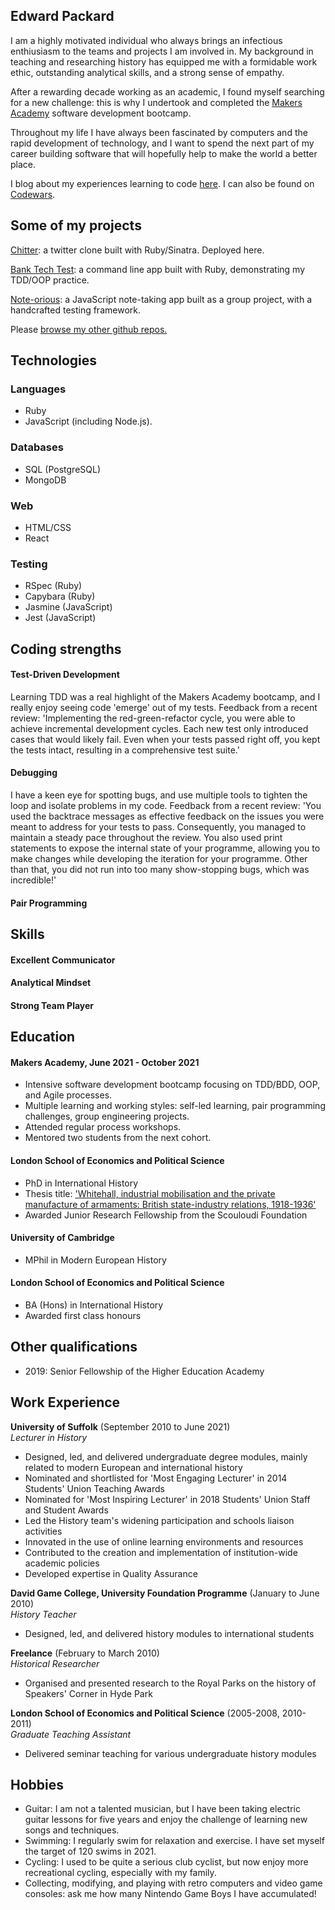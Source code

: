 ## Edward Packard

I am a highly motivated individual who always brings an infectious enthiusiasm to the teams and projects I am involved in. My background in teaching and researching history has equipped me with a formidable work ethic, outstanding analytical skills, and a strong sense of empathy. 

After a rewarding decade working as an academic, I found myself searching for a new challenge: this is why I undertook and completed the [Makers Academy](https://makers.tech/) software development bootcamp.

Throughout my life I have always been fascinated by computers and the rapid development of technology, and I want to spend the next part of my career building software that will hopefully help to make the world a better place.

I blog about my experiences learning to code [here](https://edpackard.medium.com/). I can also be found on [Codewars](https://www.codewars.com/users/edpackard).

## Some of my projects

[Chitter](https://github.com/edpackard/chitter): a twitter clone built with Ruby/Sinatra. Deployed here.

[Bank Tech Test](https://github.com/edpackard/bank-tech-test-ruby): a command line app built with Ruby, demonstrating my TDD/OOP practice.

[Note-orious](https://github.com/gjstirling/Notebook-Single-Page-App): a JavaScript note-taking app built as a group project, with a handcrafted testing framework.

Please [browse my other github repos.](https://github.com/edpackard?tab=repositories)

## Technologies

### Languages
* Ruby
* JavaScript (including Node.js). 

### Databases
* SQL (PostgreSQL) 
* MongoDB 

### Web
* HTML/CSS 
* React 

### Testing
* RSpec (Ruby) 
* Capybara (Ruby) 
* Jasmine (JavaScript) 
* Jest (JavaScript) 

## Coding strengths

#### Test-Driven Development
Learning TDD was a real highlight of the Makers Academy bootcamp, and I really enjoy seeing code 'emerge' out of my tests.
Feedback from a recent review: 'Implementing the red-green-refactor cycle, you were able to achieve incremental development cycles. Each new test only introduced cases that would likely fail. Even when your tests passed right off, you kept the tests intact, resulting in a comprehensive test suite.'

#### Debugging
I have a keen eye for spotting bugs, and use multiple tools to tighten the loop and isolate problems in my code.
Feedback from a recent review: 'You used the backtrace messages as effective feedback on the issues you were meant to address for your tests to pass. Consequently, you managed to maintain a steady pace throughout the review. You also used print statements to expose the internal state of your programme, allowing you to make changes while developing the iteration for your programme. Other than that, you did not run into too many show-stopping bugs, which was incredible!'

#### Pair Programming

## Skills

#### Excellent Communicator

#### Analytical Mindset

#### Strong Team Player

## Education

#### Makers Academy, June 2021 - October 2021

- Intensive software development bootcamp focusing on TDD/BDD, OOP, and Agile processes.
- Multiple learning and working styles: self-led learning, pair programming challenges, group engineering projects.
- Attended regular process workshops.
- Mentored two students from the next cohort.

#### London School of Economics and Political Science

- PhD in International History
- Thesis title: ['Whitehall, industrial mobilisation and the private manufacture of armaments: British state-industry relations, 1918-1936'](etheses.lse.ac.uk/46/)
- Awarded Junior Research Fellowship from the Scouloudi Foundation

#### University of Cambridge

- MPhil in Modern European History

#### London School of Economics and Political Science

- BA (Hons) in International History
- Awarded first class honours

## Other qualifications

- 2019: Senior Fellowship of the Higher Education Academy

## Work Experience

**University of Suffolk** (September 2010 to June 2021)  
_Lecturer in History_
- Designed, led, and delivered undergraduate degree modules, mainly related to modern European and international history
- Nominated and shortlisted for 'Most Engaging Lecturer' in 2014 Students' Union Teaching Awards
- Nominated for 'Most Inspiring Lecturer' in 2018 Students' Union Staff and Student Awards
- Led the History team's widening participation and schools liaison activities
- Innovated in the use of online learning environments and resources
- Contributed to the creation and implementation of institution-wide academic policies
- Developed expertise in Quality Assurance

**David Game College, University Foundation Programme** (January to June 2010)  
_History Teacher_
- Designed, led, and delivered history modules to international students

**Freelance** (February to March 2010)  
_Historical Researcher_
- Organised and presented research to the Royal Parks on the history of Speakers' Corner in Hyde Park

**London School of Economics and Political Science** (2005-2008, 2010-2011)  
_Graduate Teaching Assistant_
- Delivered seminar teaching for various undergraduate history modules

## Hobbies

- Guitar: I am not a talented musician, but I have been taking electric guitar lessons for five years and enjoy the challenge of learning new songs and techniques.
- Swimming: I regularly swim for relaxation and exercise. I have set myself the target of 120 swims in 2021.
- Cycling: I used to be quite a serious club cyclist, but now enjoy more recreational cycling, especially with my family.
- Collecting, modifying, and playing with retro computers and video game consoles: ask me how many Nintendo Game Boys I have accumulated!
